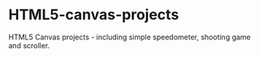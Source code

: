 HTML5-canvas-projects
=====================

HTML5 Canvas projects - including simple speedometer, shooting game and scroller.